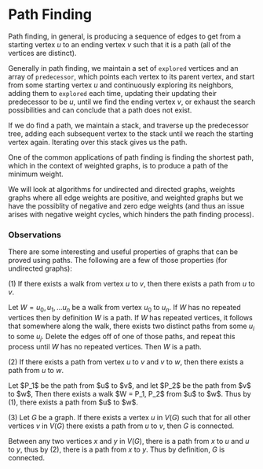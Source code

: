 # Path Finding

Path finding, in general, is producing a sequence of edges to get from a starting vertex $u$ to an
ending vertex $v$ such that it is a path (all of the vertices are distinct). 

Generally in path finding, we maintain a set of `explored` vertices and an array of `predecessor`,
which points each vertex to its parent vertex, and start from some starting vertex $u$ and 
continuously exploring its neighbors, adding them to `explored` each time, updating their 
updating their predecessor to be $u$, until we find the ending vertex $v$, or exhaust the search 
possibilities and can conclude that a path does not exist. 

If we do find a path, we maintain a stack, and traverse up the predecessor tree, adding each 
subsequent vertex to the stack until we reach the starting vertex again. Iterating over this stack
gives us the path.

One of the common applications of path finding is finding the shortest path, which in the context
of weighted graphs, is to produce a path of the minimum weight.

We will look at algorithms for undirected and directed graphs, weights graphs where all edge weights
are positive, and weighted graphs but we have the possiblity of negative and zero edge weights 
(and thus an issue arises with negative weight cycles, which hinders the path finding process). 

### Observations

There are some interesting and useful properties of graphs that can be proved using paths. The 
following are a few of those properties (for undirected graphs):

(1) If there exists a walk from vertex $u$ to $v$, then there exists a path from $u$ to $v$.

Let $W = u_0, u_1, ... u_n$ be a walk from vertex $u_0$ to $u_n$. If $W$ has no repeated 
vertices then by definition $W$ is a path. If $W$ has repeated vertices, it follows that somewhere
along the walk, there exists two distinct paths from some $u_i$ to some $u_j$. Delete the edges
off of one of those paths, and repeat this process until $W$ has no repeated vertices. Then $W$ is
a path.

(2) If there exists a path from vertex $u$ to $v$ and $v$ to $w$, then there exists a path from
$u$ to $w$.

<p>
Let $P_1$ be the path from $u$ to $v$, and let $P_2$ be the path from $v$ to $w$, Then there exists 
a walk $W = P_1, P_2$ from $u$ to $w$. Thus by (1), there exists a path from $u$ to $w$.
</p>

(3) Let $G$ be a graph. If there exists a vertex $u$ in $V(G)$ such that for all other vertices $v$
in $V(G)$ there exists a path from $u$ to $v$, then $G$ is connected.

Between any two vertices $x$ and $y$ in $V(G)$, there is a path from $x$ to $u$ and $u$ to $y$, thus
by (2), there is a path from $x$ to $y$. Thus by definition, $G$ is connected.
